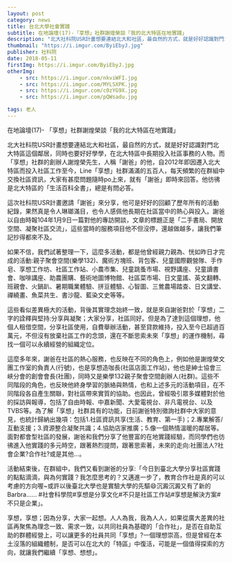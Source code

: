 ```yaml
---
layout: post
category: news
title: 台北大學社會實踐
subtitle: 在地論壇(17)-「享想」社群謝煌榮談「我的北大特區在地實踐」
description: "北大社科院USR計畫想要連結北大和社區，最自然的方式，就是好好認識對門北大特區這個鄰居，同時也要好好學學，在北大特區中長期投入社區事務的人物..."
thumbnail: "https://i.imgur.com/ByiEbyJ.jpg"
publisher: 社科院
date: 2018-05-11
firstImg: https://i.imgur.com/ByiEbyJ.jpg
otherImg:
    - src: https://i.imgur.com/nkviWFI.jpg
    - src: https://i.imgur.com/MYLSXPK.jpg
    - src: https://i.imgur.com/c0zYG9X.jpg
    - src: https://i.imgur.com/pQWsadu.jpg

tags: 老人
---
```


在地論壇(17)- 「享想」社群謝煌榮談「我的北大特區在地實踐」

北大社科院USR計畫想要連結北大和社區，最自然的方式，就是好好認識對門北大特區這個鄰居，同時也要好好學學，在北大特區中長期投入社區事務的人物。而「享想」社群的創辦人謝煌榮先生，人稱「謝爸」的他，自2012年即因遷入北大特區而投入社區工作至今，Line「享想」社群滿滿的五百人，每天頻繁的在群組中交換社區資訊，大家有甚麼問題隨時po上來，就有「謝爸」即時來回答。他彷彿是北大特區的「生活百科全書」，總是有問必答。

這次社科院USR計畫邀請「謝爸」來分享，他可是好好的回顧了歷年所有的活動紀錄，果然真是令人琳瑯滿目，也令人感佩他長期在社區當中的熱心與投入。謝爸以自由時報104年1月9日一篇對他的專訪開談，文章的標題正是「二手書局、開放空間、凝聚社區交流」，這些當時的服務項目他不但沒停，還越做越多，讓我們筆記抄得都來不及。

如果不信，我們試著整理一下，這麼多活動，都是他曾經親力親為、恍如昨日才完成的活動:親子聚會空間(樂學132)、魔術方塊班、背包客、兒童國際觀營隊、手作皂、享想工作坊、社區工作站、小農市集、兒童跳蚤市場、視野講座、兒童讀書會、咖啡講座、助農團購、藝術地圖博物館、社區菜市場、日文童謠、英文翻轉、班親會、火鍋趴、暑期職業體驗、拼豆體驗、心智圖、三鶯農場踏查、日文講堂、禪繞畫、魚菜共生、書沙龍、藍染文史等等。

這些看似差異極大的活動，背後其實理念始終一致，就是來自謝爸對於「享想」二字的詮釋與堅持:分享與凝聚；大家分享，社區同好。但是為了達到這個理想，他個人租借空間，分享社區使用，自費舉辦活動，甚至貸款維持，投入至今已超過百萬元，不但沒有放棄社區工作的念頭，還在不斷思索未來「享想」的運作機制，尋找一個可以永續經營的組織定位。

這麼多年來，謝爸在社區的熱心服務，也反映在不同的角色上，例如他是謝煌榮文團工作室的負責人(行號)，也是享想造咖長(社區店面工作站)，他也是紳士協會三峽分會的創會會長(社團)，同時又是樂學132親子聚會空間創辦人(社群)。這些不同階段的角色，也反映他終身學習的脈絡與熱情，也和上述多元的活動項目，在不同階段各自產生關聯，對社區帶來實質的協助。也因此，曾經吸引眾多媒體對於他的採訪與報導，包括了自由時報、中嘉新聞、大愛電視台、非凡電視台、以及TVBS等。為了解「享想」社群具有的功能，日前謝爸特別徵詢社群中大家的意見，也統計歸納出幾項：包括1.社區資訊共享(生活、教育、第一手)；2.專業解答/互動支援；3.資源整合凝聚共識；4.協助店家推廣；5.像一個熱情溫暖的鄰居等。面對都會型社區的發展，謝爸和我們分享了他豐富的在地實踐經驗，而同學們也彷彿進入他實踐的多元時空，跟著熱烈提問，跟著思索著，未來的走向:社團法人?社會企業?合作社?或是其他…。

活動結束後，在群組中，我們又看到謝爸的分享:「今日到臺北大學分享社區實踐的點點滴滴，與為何實踐？我怎麼思考的？又邁進一步了，教育合作社是真的可以考慮的方向喔~或許以後臺北大學也是實驗大學的先驅😄沉澱沉澱又有了新的Barbra...... #社會科學院#享想是分享文化#不只是社區工作站#享想是解決方案#不只是企業」。

享想，享想；因為分享，大家一起想。人人為我，我為人人，如果從廣大差異的社區再聚焦為理念一致、需求一致，以共同社員為基礎的「合作社」，是否在自助互助的群體經營上，可以讓更多的社員共同「享想」?一個理想崇高，但是曾經在本土沒落的組織體制，是否可以在北大的「特區」中復活，可能是一個值得探索的方向，就讓我們繼續「享想、想想」。